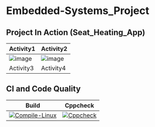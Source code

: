 # Embedded-Systems_Project

## Project In Action (Seat_Heating_App)

| Activity1 | Activity2 |
|----|-----|
|![image](https://user-images.githubusercontent.com/80813102/116209562-ad877700-a75f-11eb-8ed5-4cb64b395f66.png)| ![image](https://user-images.githubusercontent.com/80813102/116558724-5f1fd700-a91d-11eb-9c3e-abe7fdd1a7a7.png) |
|Activity3  | Activity4 |


## CI and Code Quality

| Build  | Cppcheck |
|--------|----------|
|  [![Compile-Linux](https://github.com/Prajwal-M1804/Embedded-Systems_Project/actions/workflows/Compile.yml/badge.svg)](https://github.com/Prajwal-M1804/Embedded-Systems_Project/actions/workflows/Compile.yml)       |[![Cppcheck](https://github.com/Prajwal-M1804/Embedded-Systems_Project/actions/workflows/CodeQulaity.yml/badge.svg)](https://github.com/Prajwal-M1804/Embedded-Systems_Project/actions/workflows/CodeQulaity.yml) |
